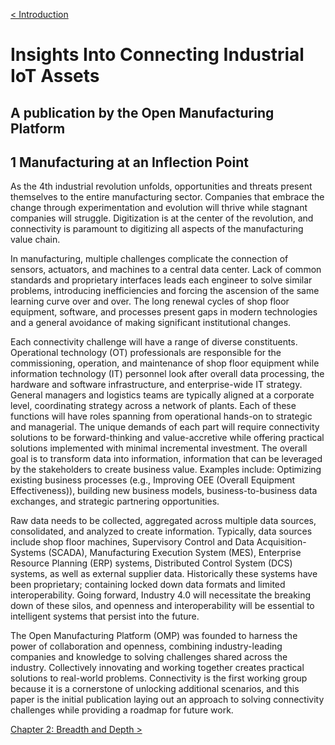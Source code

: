 
[< Introduction](00_Acknowledgements.md)

# Insights Into Connecting Industrial IoT Assets
## A publication by the Open Manufacturing Platform


## 1 Manufacturing at an Inflection Point

As the 4th industrial revolution unfolds, opportunities and threats present themselves to the entire manufacturing sector. Companies that embrace the change through experimentation and evolution will thrive while stagnant companies will struggle. Digitization is at the center of the revolution, and connectivity is paramount to digitizing all aspects of the manufacturing value chain.

In manufacturing, multiple challenges complicate the connection of sensors, actuators, and machines to a central data center. Lack of common standards and proprietary interfaces leads each engineer to solve similar problems, introducing inefficiencies and forcing the ascension of the same learning curve over and over. The long renewal cycles of shop floor equipment, software, and processes present gaps in modern technologies and a general avoidance of making significant institutional changes.

Each connectivity challenge will have a range of diverse constituents. Operational technology (OT) professionals are responsible for the commissioning, operation, and maintenance of shop floor equipment while information technology (IT) personnel look after overall data processing, the hardware and software infrastructure, and enterprise-wide IT strategy. General managers and logistics teams are typically aligned at a corporate level, coordinating strategy across a network of plants. Each of these functions will have roles spanning from operational hands-on to strategic and managerial. The unique demands of each part will require connectivity solutions to be forward-thinking and value-accretive while offering practical solutions implemented with minimal incremental investment. The overall goal is to transform data into information, information that can be leveraged by the stakeholders to create business value. Examples include: Optimizing existing business processes (e.g., Improving OEE (Overall Equipment Effectiveness)), building new business models, business-to-business data exchanges, and strategic partnering opportunities.

Raw data needs to be collected, aggregated across multiple data sources, consolidated, and analyzed to create information. Typically, data sources include shop floor machines, Supervisory Control and Data Acquisition-Systems (SCADA), Manufacturing Execution System (MES), Enterprise Resource Planning (ERP) systems, Distributed Control System (DCS) systems, as well as external supplier data. Historically these systems have been proprietary; containing locked down data formats and limited interoperability. Going forward, Industry 4.0 will necessitate the breaking down of these silos, and openness and interoperability will be essential to intelligent systems that persist into the future.

The Open Manufacturing Platform (OMP) was founded to harness the power of collaboration and openness, combining industry-leading companies and knowledge to solving challenges shared across the industry. Collectively innovating and working together creates practical solutions to real-world problems. Connectivity is the first working group because it is a cornerstone of unlocking additional scenarios, and this paper is the initial publication laying out an approach to solving connectivity challenges while providing a roadmap for future work.

[Chapter 2: Breadth and Depth >](02_Breadth_and_Depth.md)

